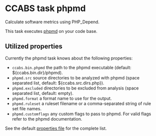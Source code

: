 CCABS task phpmd
================

Calculate software metrics using PHP_Depend.

This task executes [phpmd](http://phpmd.org/) on your code base.

Utilized properties
-------------------

Currently the phpmd task knows about the following properties:
* `ccabs.bin.phpmd` the path to the phpmd executable (default: ${ccabs.bin.dir}/phpmd).
* `phpmd.src` source directories to be analyzed with phpmd (space separated list, default: ${ccabs.src.dirs.php}).
* `phpmd.excluded` directories to be excluded from analysis (space separated list, default: empty).
* `phpmd.format` a format name to use for the output.
* `phpmd.ruleset` a ruleset filename or a comma-separated string of rule set file names.
* `phpmd.customflags` any custom flags to pass to phpmd. For valid flags refer to the phpmd documentation.

See the default [properties file](default.properties) for the complete list.
